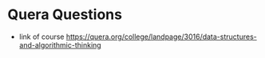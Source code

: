 # Quera Questions 
- link of course
  https://quera.org/college/landpage/3016/data-structures-and-algorithmic-thinking

